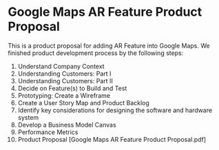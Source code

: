 # Google Maps AR Feature Product Proposal
This is a product proposal for adding AR Feature into Google Maps. We finished product development process by the following steps:
1. Understand Company Context
2. Understanding Customers: Part I
3. Understanding Customers: Part II
4. Decide on Feature(s) to Build and Test
5. Prototyping: Create a Wireframe
6. Create a User Story Map and Product Backlog
7. Identify key considerations for designing the software and hardware system
8. Develop a Business Model Canvas
9. Performance Metrics
10. Product Proposal [Google Maps AR Feature Product Proposal.pdf]

